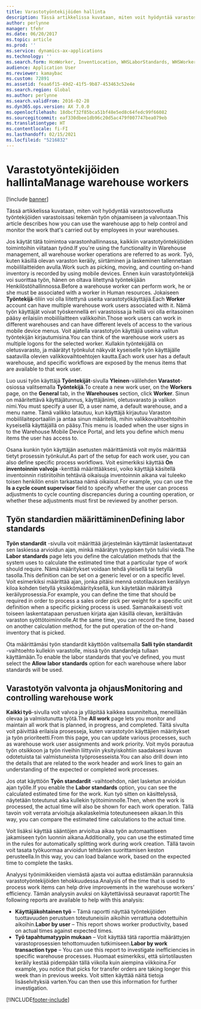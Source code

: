 ```yaml
---
title: Varastotyöntekijöiden hallinta
description: Tässä artikkelissa kuvataan, miten voit hyödyntää varastosovellusta työntekijöiden varastoissasi tekemän työn ohjaamiseen ja valvontaan.
author: perlynne
manager: tfehr
ms.date: 06/20/2017
ms.topic: article
ms.prod: ''
ms.service: dynamics-ax-applications
ms.technology: ''
ms.search.form: HcmWorker, InventLocation, WHSLaborStandards, WHSWorker, WHSWorkTable, WHSWorkTableListPage, WHSResetUserPassword
audience: Application User
ms.reviewer: kamaybac
ms.custom: 72891
ms.assetid: feaa6f15-49d2-41f5-9b87-453463c52e4e
ms.search.region: Global
ms.author: perlynne
ms.search.validFrom: 2016-02-28
ms.dyn365.ops.version: AX 7.0.0
ms.openlocfilehash: 18dbcf32f85bca51bf48e5ed8c64fedc99f66082
ms.sourcegitcommit: eaf330dbee1db96c20d5ac479f007747bea079eb
ms.translationtype: HT
ms.contentlocale: fi-FI
ms.lasthandoff: 02/15/2021
ms.locfileid: "5216832"
---
```

# <a name="manage-warehouse-workers"></a><span data-ttu-id="4c94c-103">Varastotyöntekijöiden hallinta</span><span class="sxs-lookup"><span data-stu-id="4c94c-103">Manage warehouse workers</span></span>

[!include [banner](../includes/banner.md)]

<span data-ttu-id="4c94c-104">Tässä artikkelissa kuvataan, miten voit hyödyntää varastosovellusta työntekijöiden varastoissasi tekemän työn ohjaamiseen ja valvontaan.</span><span class="sxs-lookup"><span data-stu-id="4c94c-104">This article describes how you can use the warehouse app to help control and monitor the work that's carried out by employees in your warehouses.</span></span>

<span data-ttu-id="4c94c-105">Jos käytät tätä toimintoa varastonhallinnassa, kaikkiin varastotyöntekijöiden toimintoihin viitataan *työnä*.</span><span class="sxs-lookup"><span data-stu-id="4c94c-105">If you're using the functionality in Warehouse management, all warehouse worker operations are referred to as *work*.</span></span> <span data-ttu-id="4c94c-106">Työ, kuten käsillä olevan varaston keräily, siirtäminen ja laskeminen tallennetaan mobiililaitteiden avulla.</span><span class="sxs-lookup"><span data-stu-id="4c94c-106">Work such as picking, moving, and counting on-hand inventory is recorded by using mobile devices.</span></span> <span data-ttu-id="4c94c-107">Ennen kuin varastotyöntekijä voi suorittaa työn, hänen on oltava liitettynä työntekijään Henkilöstöhallinnossa.</span><span class="sxs-lookup"><span data-stu-id="4c94c-107">Before a warehouse worker can perform work, he or she must be associated with a worker in Human resources.</span></span> <span data-ttu-id="4c94c-108">Jokaiseen **Työntekijä**-tiliin voi olla liitettynä useita varastotyökäyttäjiä.</span><span class="sxs-lookup"><span data-stu-id="4c94c-108">Each **Worker** account can have multiple warehouse work users associated with it.</span></span> <span data-ttu-id="4c94c-109">Nämä työn käyttäjät voivat työskennellä eri varastoissa ja heillä voi olla eritasoinen pääsy erilaisiin mobiililaitteen valikkoihin.</span><span class="sxs-lookup"><span data-stu-id="4c94c-109">Those work users can work in different warehouses and can have different levels of access to the various mobile device menus.</span></span> <span data-ttu-id="4c94c-110">Voit ajatella varastotyön käyttäjiä useina valitun työntekijän kirjautumisina.</span><span class="sxs-lookup"><span data-stu-id="4c94c-110">You can think of the warehouse work users as multiple logons for the selected worker.</span></span> <span data-ttu-id="4c94c-111">Kullakin työntekijällä on oletusvarasto, ja määrätyt työnkulut näkyvät kyseiselle työn käyttäjälle saatavilla olevien valikkovaihtoehtojen kautta.</span><span class="sxs-lookup"><span data-stu-id="4c94c-111">Each work user has a default warehouse, and specific workflows are exposed by the menus items that are available to that work user.</span></span> 

<span data-ttu-id="4c94c-112">Luo uusi työn käyttäjä **Työntekijät**-sivulla **Yleinen**-välilehden **Varastot**-osiossa valitsemalla **Työntekijä**.</span><span class="sxs-lookup"><span data-stu-id="4c94c-112">To create a new work user, on the **Workers** page, on the **General** tab, in the **Warehouses** section, click **Worker**.</span></span> <span data-ttu-id="4c94c-113">Sinun on määritettävä käyttäjätunnus, käyttäjänimi, oletusvarasto ja valikon nimi.</span><span class="sxs-lookup"><span data-stu-id="4c94c-113">You must specify a user ID, a user name, a default warehouse, and a menu name.</span></span> <span data-ttu-id="4c94c-114">Tämä valikko latautuu, kun käyttäjä kirjautuu Varaston mobiililaiteportaaliin ja antaa sinun määritellä, mihin valikkovaihtoehtoihin kyseisellä käyttäjällä on pääsy.</span><span class="sxs-lookup"><span data-stu-id="4c94c-114">This menu is loaded when the user signs in to the Warehouse Mobile Device Portal, and lets you define which menu items the user has access to.</span></span> 

<span data-ttu-id="4c94c-115">Osana kunkin työn käyttäjän asetusten määrittämistä voit myös määrittää tietyt prosessin työnkulut.</span><span class="sxs-lookup"><span data-stu-id="4c94c-115">As part of the setup for each work user, you can also define specific process workflows.</span></span> <span data-ttu-id="4c94c-116">Voit esimerkiksi käyttää **On inventoinnin valvoja** -kenttää määrittääksesi, voiko käyttäjä käsitellä inventoinnin ristiriitoihin tehtäviä oikaisuja inventoinnin aikana vai tuleeko toisen henkilön ensin tarkastaa nämä oikaisut.</span><span class="sxs-lookup"><span data-stu-id="4c94c-116">For example, you can use the **Is a cycle count supervisor** field to specify whether the user can process adjustments to cycle counting discrepancies during a counting operation, or whether these adjustments must first be reviewed by another person.</span></span>

## <a name="defining-labor-standards"></a><span data-ttu-id="4c94c-117">Työn standardien määrittäminen</span><span class="sxs-lookup"><span data-stu-id="4c94c-117">Defining labor standards</span></span>
<span data-ttu-id="4c94c-118">**Työn standardit** -sivulla voit määrittää järjestelmän käyttämät laskentatavat sen laskiessa arvioidun ajan, minkä määrätyn tyyppisen työn tulisi viedä.</span><span class="sxs-lookup"><span data-stu-id="4c94c-118">The **Labor standards** page lets you define the calculation methods that the system uses to calculate the estimated time that a particular type of work should require.</span></span> <span data-ttu-id="4c94c-119">Nämä määritykset voidaan tehdä yleisellä tai tietyllä tasolla.</span><span class="sxs-lookup"><span data-stu-id="4c94c-119">This definition can be set on a generic level or on a specific level.</span></span> <span data-ttu-id="4c94c-120">Voit esimerkiksi määrittää ajan, jonka pitäisi mennä ostotilauksen keräilyyn kiloa kohden tietyllä yksikkömäärityksellä, kun käytetään määrättyä keräilyprosessia.</span><span class="sxs-lookup"><span data-stu-id="4c94c-120">For example, you can define the time that should be required in order to process a sales order pick per weight for a specific unit definition when a specific picking process is used.</span></span> <span data-ttu-id="4c94c-121">Samanaikaisesti voit toiseen laskentatapaan perustuen kirjata ajan käsillä olevan, keräiltävän varaston syöttötoiminnolle.</span><span class="sxs-lookup"><span data-stu-id="4c94c-121">At the same time, you can record the time, based on another calculation method, for the put operation of the on-hand inventory that is picked.</span></span> 

<span data-ttu-id="4c94c-122">Ota määrittämäsi työn standardit käyttöön valitsemalla **Salli työn standardit** -vaihtoehto kullekin varastolle, missä työn standardeja tullaan käyttämään.</span><span class="sxs-lookup"><span data-stu-id="4c94c-122">To enable the labor standards that you've defined, you must select the **Allow labor standards** option for each warehouse where labor standards will be used.</span></span>

## <a name="monitoring-and-controlling-warehouse-work"></a><span data-ttu-id="4c94c-123">Varastotyön valvonta ja ohjaus</span><span class="sxs-lookup"><span data-stu-id="4c94c-123">Monitoring and controlling warehouse work</span></span>
<span data-ttu-id="4c94c-124">**Kaikki työ**-sivulla voit valvoa ja ylläpitää kaikkea suunniteltua, meneillään olevaa ja valmistunutta työtä.</span><span class="sxs-lookup"><span data-stu-id="4c94c-124">The **All work** page lets you monitor and maintain all work that is planned, in progress, and completed.</span></span> <span data-ttu-id="4c94c-125">Tältä sivulta voit päivittää erilaisia prosesseja, kuten varastotyön käyttäjien määritykset ja työn prioriteetti.</span><span class="sxs-lookup"><span data-stu-id="4c94c-125">From this page, you can update various processes, such as warehouse work user assignments and work priority.</span></span> <span data-ttu-id="4c94c-126">Voit myös porautua työn otsikkoon ja työn riveihin liittyviin yksityiskohtiin saadaksesi kuvan odotetuista tai valmistuneista työprosesseista.</span><span class="sxs-lookup"><span data-stu-id="4c94c-126">You can also drill down into the details that are related to the work header and work lines to gain an understanding of the expected or completed work processes.</span></span> 

<span data-ttu-id="4c94c-127">Jos otat käyttöön **Työn standardit** -vaihtoehdon, näet lasketun arvioidun ajan työlle.</span><span class="sxs-lookup"><span data-stu-id="4c94c-127">If you enable the **Labor standards** option, you can see the calculated estimated time for the work.</span></span> <span data-ttu-id="4c94c-128">Kun työ sitten on käsittelyssä, näytetään toteutunut aika kullekin työtoiminnolle.</span><span class="sxs-lookup"><span data-stu-id="4c94c-128">Then, when the work is processed, the actual time will also be shown for each work operation.</span></span> <span data-ttu-id="4c94c-129">Tällä tavoin voit verrata arvioituja aikalaskelmia toteutuneeseen aikaan.</span><span class="sxs-lookup"><span data-stu-id="4c94c-129">In this way, you can compare the estimated time calculations to the actual time.</span></span> 

<span data-ttu-id="4c94c-130">Voit lisäksi käyttää sääntöjen arvioitua aikaa työn automaattiseen jakamiseen työn luonnin aikana.</span><span class="sxs-lookup"><span data-stu-id="4c94c-130">Additionally, you can use the estimated time in the rules for automatically splitting work during work creation.</span></span> <span data-ttu-id="4c94c-131">Tällä tavoin voit tasata työkuormaa arvioidun tehtävien suorittamisen keston perusteella.</span><span class="sxs-lookup"><span data-stu-id="4c94c-131">In this way, you can load balance work, based on the expected time to complete the tasks.</span></span> 

<span data-ttu-id="4c94c-132">Analyysi työnimikkeiden viemästä ajasta voi auttaa edistämään parannuksia varastotyöntekijöiden tehokkuudessa.</span><span class="sxs-lookup"><span data-stu-id="4c94c-132">Analysis of the time that is used to process work items can help drive improvements in the warehouse workers’ efficiency.</span></span> <span data-ttu-id="4c94c-133">Tämän analyysin avuksi on käytettävissä seuraavat raportit:</span><span class="sxs-lookup"><span data-stu-id="4c94c-133">The following reports are available to help with this analysis:</span></span>

-   <span data-ttu-id="4c94c-134">**Käyttäjäkohtainen työ** – Tämä raportti näyttää työntekijöiden tuottavuuden perustuen toteutuneisiin aikoihin verrattuna odotettuihin aikoihin.</span><span class="sxs-lookup"><span data-stu-id="4c94c-134">**Labor by user** – This report shows worker productivity, based on actual times against expected times.</span></span>
-   <span data-ttu-id="4c94c-135">**Työ tapahtumatyypin mukaan** – Voit käyttää tätä raporttia määrättyjen varastoprosessien tehottomuuden tutkimiseen.</span><span class="sxs-lookup"><span data-stu-id="4c94c-135">**Labor by work transaction type** – You can use this report to investigate inefficiencies in specific warehouse processes.</span></span> <span data-ttu-id="4c94c-136">Huomaat esimerkiksi, että siirtotilausten keräily kestää pidempään tällä viikolla kuin aiempina viikkoina.</span><span class="sxs-lookup"><span data-stu-id="4c94c-136">For example, you notice that picks for transfer orders are taking longer this week than in previous weeks.</span></span> <span data-ttu-id="4c94c-137">Voit sitten käyttää näitä tietoja lisäselvityksiä varten.</span><span class="sxs-lookup"><span data-stu-id="4c94c-137">You can then use this information for further investigation.</span></span>






[!INCLUDE[footer-include](../../includes/footer-banner.md)]